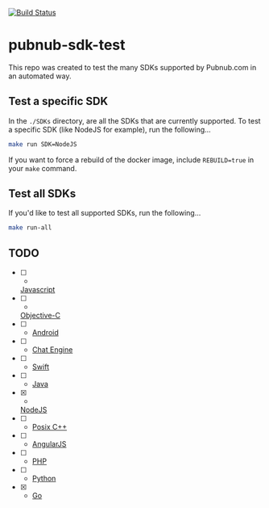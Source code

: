 [![Build Status](https://travis-ci.org/cbarraford/pubnub-sdk-test.svg?branch=master)](https://travis-ci.org/cbarraford/pubnub-sdk-test)

# pubnub-sdk-test
This repo was created to test the many SDKs supported by Pubnub.com in an
automated way.

## Test a specific SDK

In the `./SDKs` directory, are all the SDKs that are currently supported. To
test a specific SDK (like NodeJS for example), run the following...

```sh
make run SDK=NodeJS
```

If you want to force a rebuild of the docker image, include `REBUILD=true` in
your `make` command.

## Test all SDKs

If you'd like to test all supported SDKs, run the following...

```sh
make run-all
```

## TODO
 * [ ] -
   [Javascript](https://www.pubnub.com/docs/web-javascript/pubnub-javascript-sdk)
 * [ ] -
   [Objective-C](https://www.pubnub.com/docs/ios-objective-c/pubnub-objective-c-sdk)
 * [ ] - [Android](https://www.pubnub.com/docs/android-java/pubnub-java-sdk)
 * [ ] - [Chat
   Engine](https://www.pubnub.com/docs/chat-engine/getting-started)
 * [ ] - [Swift](https://www.pubnub.com/docs/swift/pubnub-swift-sdk)
 * [ ] - [Java](https://www.pubnub.com/docs/java-se-java/pubnub-java-sdk)
 * [x] -
   [NodeJS](https://www.pubnub.com/docs/nodejs-javascript/pubnub-javascript-sdk)
 * [ ] - [Posix C++](https://www.pubnub.com/docs/posix-cpp/pubnub-cpp-sdk)
 * [ ] - [AngularJS](https://www.pubnub.com/docs/angularjs-javascript/pubnub-javascript-sdk)
 * [ ] - [PHP](https://www.pubnub.com/docs/php/pubnub-php-sdk)
 * [ ] - [Python](https://www.pubnub.com/docs/python/pubnub-python-sdk)
 * [x] - [Go](https://www.pubnub.com/docs/go/pubnub-go-sdk)
